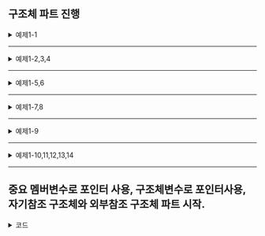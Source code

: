 ## 구조체 파트 진행

<details>
<summary> 예제1-1</summary>
<div markdown="1">

```
#include<stdio.h>

struct group{
  int a;
  double b;

};

int main(void){

  struct group g1;

g1.a=10;
g1.b=1.1234;

printf("g1.a = %d \n",g1.a);
printf("g1.b= %lf\n",g1.b);

return 0;

}

// group이라는 구조체를 정의하여 구조체 변수 g1을 통해 멤버변수 a와 b에 접근하여 데이터를 저장 및 출력하는 예제.

```

</div>
</details>

---


<details>
<summary> 예제1-2,3,4</summary>
<div markdown="1">

```
#include<stdio.h>

struct group{
  int a;
  double b;

};

int main(void){

  struct group g1;

  scanf("%d %lf,&g1.a,&g1.b");// scanf 를 통한 입력

struct group g2={10,20.0};// 기존 예제는 점에대한 예제(x,y)이나 예제를 묶기위해 응용하여 작성한 부분임. 교재와 다른 부분.
// 구조체 변수 초기화 방법.
// 단 초기화는 괄호를 사용할 경우 선언과 동시에 사용해줘야하며 그 외에는  따로 재정의 해주는 방법이 존재함.
// struct group g3;
// g3={1,2.0}-> error!
// g3.a=1 -> clear

return 0;

}

// group이라는 구조체를 정의하여 구조체 변수 g1을 통해 멤버변수 a와 b에 접근하여 데이터를 저장 및 출력하는 예제.

```

</div>
</details>


---


<details>
<summary> 예제1-5,6</summary>
<div markdown="1">

```
#include<stdio.h>

struct point{
  int x;
  int y;

};

int main(void){

  struct point p1={10,20};
  struct point p2= {0,0};


p2=p1;// 구조체 변수의 복사.

printf("%d %d",p1.x,p1.y);
printf("%d %d",p2.x,p2.y);

// 만약 구조체 변수간의 덧셈이나 뺄셈이 가능할까? -> error!! 오직 대입연산만 가능 사용자정의 자료형이기 때문이다. 


return 0;

}


```

</div>
</details>


---

<details>
<summary> 예제1-7,8</summary>
<div markdown="1">

```
#include<stdio.h>

struct score{
  double math;
  double english;
  double total;

};
struct student{

int no;
struct score s;

}


int main(void){

struct student stu;
stu.no=20101323;
stu.s.math=90;
stu.s.english=80;
stu.s.total= stu.s.math+stu.s.english;
// struct student stu= {20101323,{80,90,0}};  초기화방법2 ,단 대괄호를 생략하여도 순차적으로 멤버변수에 대입되어진다. 

  printf("%d \n ",stu.no);
  printf("%lf \n",stu.s.total);

//중첩 구조체, 구조체 안에 구조체가 있는 형태의 예제이다. 


return 0;

}


```

</div>
</details>


---


<details>
<summary> 예제1-9</summary>
<div markdown="1">

```
#include<stdio.h>

typedef struct score{
  double math;
  double english;
  double total;

} SCORE;// typedef 사용법 1
 struct student{

int no;
SCORE s;

} ;

typedef struct student STUDENT;// 사용법 2


int main(void){

STUDENT stu={10,{90,90,0}};



// 재정의 typedef를 사용해 간결한 코드를 작성하는 예제. -> 구조체 정의와 동시에 재정의 사용, 또는 하단에 작성하는 방법중 택일하여 사용하도록 한다.


return 0;

}


```

</div>
</details>


---


<details>
<summary> 예제1-10,11,12,13,14</summary>
<div markdown="1">

```
#include<stdio.h>

struct student{
  char no[10];
  char name[20];
  double math;
  double english;
  double total;

};

typedef struct student STU;

int main(){

STU s1={"1","chan",90,90,0};
STU s2={"2","lostbeef",920,920,0};
STU s3={"3","goats",190,390,0};

printf("%s %d",s1.name,s1.math);// .연산자를 사용하여 구조체 멤버 배열에 접근 가능하다.

STU st[3]={
{"1","chan",90,90,0},
{"1","chan",90,90,0},
{"1","chan",90,90,0}
};
// 구조체 변수로 배열을 사용하는 방법이다.
//접근은 배열과 동일하게 인덱스나 0번주소+숫자로 접근한다.


//단 배열멤버를 초기화 할때 선언 이후 초기화를 하거나 재입력시
// st[0].no="?"; 처럼 단순한 변수에 대입하듯 사용하면 안된다. 배열시작주소= 배열이름인데 문자열을 넣으려하면 당연히 에러가 난다. 이 때는 strcpy를 사용해 넣는것이 편하다.
// strcpy(st[0].no,"11112");

return;
}

```

</div>
</details>

---

## 중요 멤버변수로 포인터 사용, 구조체변수로 포인터사용, 자기참조 구조체와 외부참조 구조체 파트 시작.









<details>
<summary> 코드</summary>
<div markdown="1">

```

```

</div>
</details>
